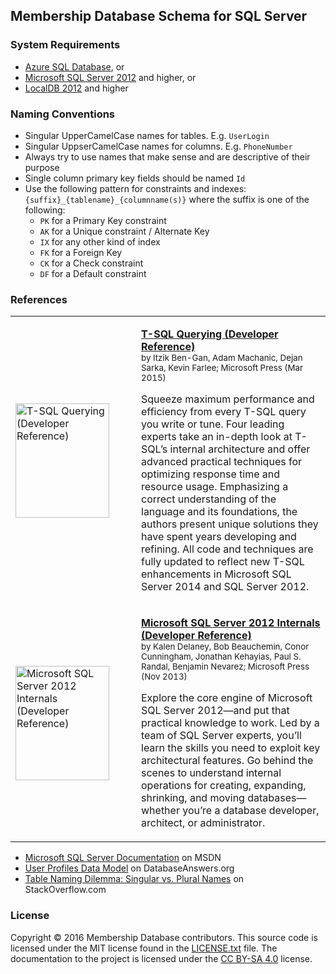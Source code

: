 ## Membership Database Schema for SQL Server

### System Requirements

  * [Azure SQL Database](https://azure.microsoft.com/services/sql-database/), or
  * [Microsoft SQL Server 2012](https://www.microsoft.com/server-cloud/products/sql-server/) and higher, or
  * [LocalDB 2012](https://www.microsoft.com/server-cloud/products/sql-server-editions/sql-server-express.aspx) and higher

### Naming Conventions

  * Singular UpperCamelCase names for tables. E.g. `UserLogin`
  * Singular UppserCamelCase names for columns. E.g. `PhoneNumber`
  * Always try to use names that make sense and are descriptive of their purpose
  * Single column primary key fields should be named `Id`
  * Use the following pattern for constraints and indexes: `{suffix}_{tablename}_{columnname(s)}` where the suffix is
   one of the following:
    * `PK` for a Primary Key constraint
    * `AK` for a Unique constraint / Alternate Key
    * `IX` for any other kind of index
    * `FK` for a Foreign Key
    * `CK` for a Check constraint
    * `DF` for a Default constraint

### References

<table width="100%">
  <tr>
    <td width="185">
      <a href="http://amzn.to/2bg10x2">
        <img src="http://ecx.images-amazon.com/images/I/41u5XO75fBL._SX150.jpg" width="150" height="183" alt="T-SQL Querying (Developer Reference)" />
      </a>
    </td>
    <td>
      <p>
        <strong><a href="http://amzn.to/2bg10x2">T-SQL Querying (Developer Reference)</a></strong><br />
        <sup>by Itzik Ben-Gan, Adam Machanic, Dejan Sarka, Kevin Farlee; Microsoft Press (Mar 2015)</sup>
      </p>
      <p>
        Squeeze maximum performance and efficiency from every T-SQL query you write or tune. Four
        leading experts take an in-depth look at T-SQL’s internal architecture and offer advanced
        practical techniques for optimizing response time and resource usage. Emphasizing a correct
        understanding of the language and its foundations, the authors present unique solutions they
        have spent years developing and refining. All code and techniques are fully updated to
        reflect new T-SQL enhancements in Microsoft SQL Server 2014 and SQL Server 2012.
      </p>
    </td>
  </tr>
  <tr>
    <td width="185">
      <a href="http://amzn.to/2bBjZnQ">
        <img src="http://ecx.images-amazon.com/images/I/51PswGF7o9L._SX150.jpg" width="150" height="183" alt="Microsoft SQL Server 2012 Internals (Developer Reference)" />
      </a>
    </td>
    <td>
      <p>
        <strong><a href="http://amzn.to/2bBjZnQ">Microsoft SQL Server 2012 Internals (Developer Reference)</a></strong><br />
        <sup>by Kalen Delaney, Bob Beauchemin, Conor Cunningham, Jonathan Kehayias, Paul S. Randal, Benjamin Nevarez; Microsoft Press (Nov 2013)</sup>
      </p>
      <p>
        Explore the core engine of Microsoft SQL Server 2012—and put that practical knowledge to
        work. Led by a team of SQL Server experts, you’ll learn the skills you need to exploit key
        architectural features. Go behind the scenes to understand internal operations for creating,
        expanding, shrinking, and moving databases—whether you’re a database developer, architect,
        or administrator.
      </p>
    </td>
  </tr>
</table>

  * [Microsoft SQL Server Documentation](https://msdn.microsoft.com/library/mt590198.aspx) on MSDN
  * [User Profiles Data Model](http://www.databaseanswers.org/data_models/user_profiles/index.htm) on DatabaseAnswers.org
  * [Table Naming Dilemma: Singular vs. Plural Names](http://stackoverflow.com/a/5841297/82686) on StackOverflow.com

### License

Copyright © 2016 Membership Database contributors. This source code is licensed
under the MIT license found in the [LICENSE.txt](https://github.com/membership/membership.db/blob/master/LICENSE.txt)
file. The documentation to the project is licensed under the
[CC BY-SA 4.0](http://creativecommons.org/licenses/by-sa/4.0/) license.
